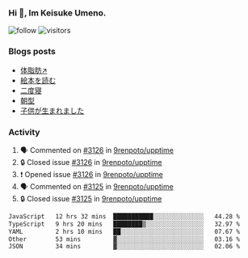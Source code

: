 ### Hi 👋, Im Keisuke Umeno.

<!--
**9renpoto/9renpoto** is a ✨ _special_ ✨ repository because its `README.md` (this file) appears on your GitHub profile.

Here are some ideas to get you started:

- 🔭 I’m currently working on ...
- 🌱 I’m currently learning ...
- 👯 I’m looking to collaborate on ...
- 🤔 I’m looking for help with ...
- 💬 Ask me about ...
- 📫 How to reach me: ...
- 😄 Pronouns: ...
- ⚡ Fun fact: ...
-->

![follow](https://img.shields.io/github/followers/9renpoto?label=Follow&style=social)
![visitors](https://komarev.com/ghpvc/?username=9renpoto&label=Profile%20views&color=0e75b6&style=flat)

### Blogs posts

<!-- BLOG-POST-LIST:START -->
- [体脂肪↗](https://9renpoto.win/entry/2024/08/12/gaining_fat)
- [絵本を読む](https://9renpoto.win/entry/2024/07/26/picture_book)
- [二度寝](https://9renpoto.win/entry/2024/07/18/going_back_to_sleep)
- [朝型](https://9renpoto.win/entry/2024/05/29/im-an-early)
- [子供が生まれました](https://9renpoto.win/entry/2024/04/18/hello-world)
<!-- BLOG-POST-LIST:END -->

### Activity

<!--START_SECTION:activity-->
1. 🗣 Commented on [#3126](https://github.com/9renpoto/upptime/issues/3126#issuecomment-2330333629) in [9renpoto/upptime](https://github.com/9renpoto/upptime)
2. 🔒 Closed issue [#3126](https://github.com/9renpoto/upptime/issues/3126) in [9renpoto/upptime](https://github.com/9renpoto/upptime)
3. ❗ Opened issue [#3126](https://github.com/9renpoto/upptime/issues/3126) in [9renpoto/upptime](https://github.com/9renpoto/upptime)
4. 🗣 Commented on [#3125](https://github.com/9renpoto/upptime/issues/3125#issuecomment-2328168302) in [9renpoto/upptime](https://github.com/9renpoto/upptime)
5. 🔒 Closed issue [#3125](https://github.com/9renpoto/upptime/issues/3125) in [9renpoto/upptime](https://github.com/9renpoto/upptime)
<!--END_SECTION:activity-->

<!--START_SECTION:waka-->

```txt
JavaScript   12 hrs 32 mins  ███████████░░░░░░░░░░░░░░   44.28 %
TypeScript   9 hrs 20 mins   ████████▒░░░░░░░░░░░░░░░░   32.97 %
YAML         2 hrs 10 mins   ██░░░░░░░░░░░░░░░░░░░░░░░   07.67 %
Other        53 mins         ▓░░░░░░░░░░░░░░░░░░░░░░░░   03.16 %
JSON         34 mins         ▓░░░░░░░░░░░░░░░░░░░░░░░░   02.06 %
```

<!--END_SECTION:waka-->
